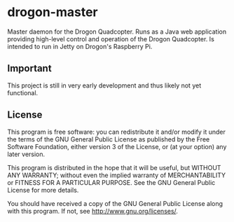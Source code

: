 drogon-master
=============

Master daemon for the Drogon Quadcopter. Runs as a Java web application 
providing high-level control and operation of the Drogon Quadcopter.
Is intended to run in Jetty on Drogon's Raspberry Pi.


Important
---------------------

This project is still in very early development and thus likely not yet 
functional.

License
---------------------

This program is free software: you can redistribute it and/or modify
it under the terms of the GNU General Public License as published by
the Free Software Foundation, either version 3 of the License, or
(at your option) any later version.

This program is distributed in the hope that it will be useful,
but WITHOUT ANY WARRANTY; without even the implied warranty of
MERCHANTABILITY or FITNESS FOR A PARTICULAR PURPOSE.  See the
GNU General Public License for more details.

You should have received a copy of the GNU General Public License
along with this program.  If not, see <http://www.gnu.org/licenses/>.

